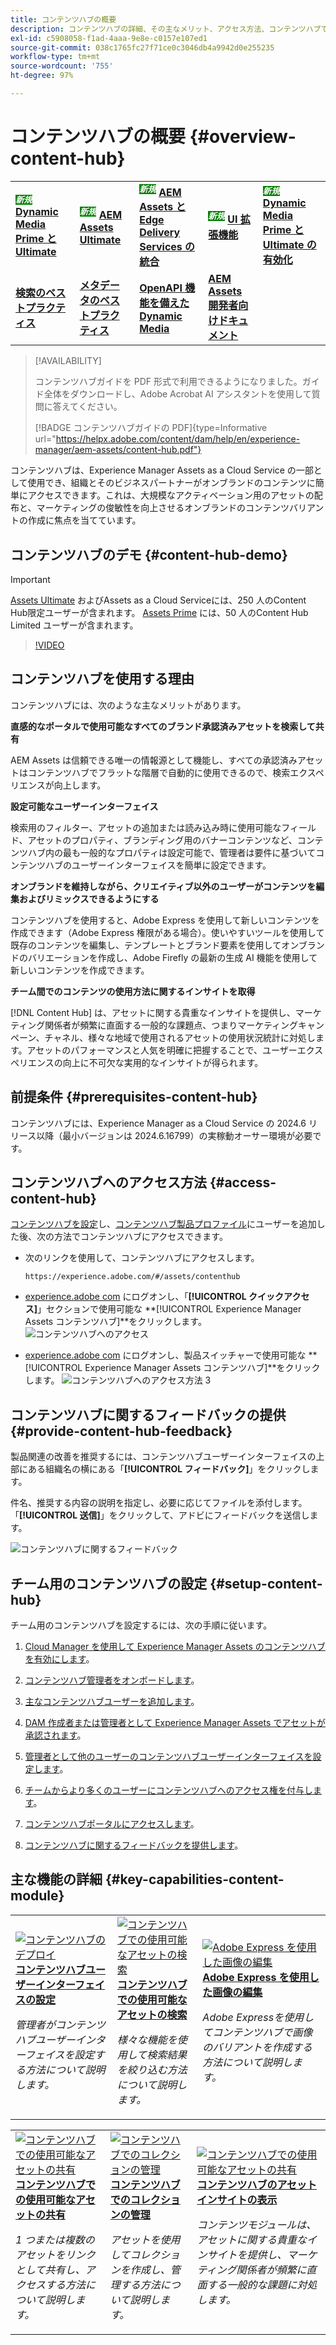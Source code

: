 ```yaml
---
title: コンテンツハブの概要
description: コンテンツハブの詳細、その主なメリット、アクセス方法、コンテンツハブで使用可能なオプションに関するフィードバックの提供方法について説明します。
exl-id: c5908058-f1ad-4aaa-9e8e-c0157e107ed1
source-git-commit: 038c1765fc27f71ce0c3046db4a9942d0e255235
workflow-type: tm+mt
source-wordcount: '755'
ht-degree: 97%

---
```


# コンテンツハブの概要 {#overview-content-hub}

<table>
    <tr>
        <td>
            <sup style= "background-color:#008000; color:#FFFFFF; font-weight:bold"><i>新規</i></sup> <a href="/help/assets/dynamic-media/dm-prime-ultimate.md"><b>Dynamic Media Prime と Ultimate</b></a>
        </td>
        <td>
            <sup style= "background-color:#008000; color:#FFFFFF; font-weight:bold"><i>新規</i></sup> <a href="/help/assets/assets-ultimate-overview.md"><b>AEM Assets Ultimate</b></a>
        </td>
        <td>
            <sup style= "background-color:#008000; color:#FFFFFF; font-weight:bold"><i>新規</i></sup> <a href="/help/assets/integrate-aem-assets-edge-delivery-services.md"><b>AEM Assets と Edge Delivery Services の統合</b></a>
        </td>
        <td>
            <sup style= "background-color:#008000; color:#FFFFFF; font-weight:bold"><i>新規</i></sup> <a href="/help/assets/aem-assets-view-ui-extensibility.md"><b>UI 拡張機能</b></a>
        </td>
          <td>
            <sup style= "background-color:#008000; color:#FFFFFF; font-weight:bold"><i>新規</i></sup> <a href="/help/assets/dynamic-media/enable-dynamic-media-prime-and-ultimate.md"><b>Dynamic Media Prime と Ultimate の有効化</b></a>
        </td>
    </tr>
    <tr>
        <td>
            <a href="/help/assets/search-best-practices.md"><b>検索のベストプラクティス</b></a>
        </td>
        <td>
            <a href="/help/assets/metadata-best-practices.md"><b>メタデータのベストプラクティス</b></a>
        </td>
        <td>
            <a href="/help/assets/dynamic-media-open-apis-overview.md"><b>OpenAPI 機能を備えた Dynamic Media</b></a>
        </td>
        <td>
            <a href="https://developer.adobe.com/experience-cloud/experience-manager-apis/"><b>AEM Assets 開発者向けドキュメント</b></a>
        </td>
    </tr>
</table>

>[!AVAILABILITY]
>
>コンテンツハブガイドを PDF 形式で利用できるようになりました。ガイド全体をダウンロードし、Adobe Acrobat AI アシスタントを使用して質問に答えてください。
>
>[!BADGE コンテンツハブガイドの PDF]{type=Informative url="https://helpx.adobe.com/content/dam/help/en/experience-manager/aem-assets/content-hub.pdf"}

コンテンツハブは、Experience Manager Assets as a Cloud Service の一部として使用でき、組織とそのビジネスパートナーがオンブランドのコンテンツに簡単にアクセスできます。これは、大規模なアクティベーション用のアセットの配布と、マーケティングの俊敏性を向上させるオンブランドのコンテンツバリアントの作成に焦点を当てています。

## コンテンツハブのデモ {#content-hub-demo}

>[!IMPORTANT]
>
>[Assets Ultimate](/help/assets/assets-ultimate-overview.md) およびAssets as a Cloud Serviceには、250 人のContent Hub限定ユーザーが含まれます。 [Assets Prime](/help/assets/assets-prime.md) には、50 人のContent Hub Limited ユーザーが含まれます。

>[!VIDEO](https://video.tv.adobe.com/v/3463712)

## コンテンツハブを使用する理由

コンテンツハブには、次のような主なメリットがあります。

**直感的なポータルで使用可能なすべてのブランド承認済みアセットを検索して共有**

AEM Assets は信頼できる唯一の情報源として機能し、すべての承認済みアセットはコンテンツハブでフラットな階層で自動的に使用できるので、検索エクスペリエンスが向上します。

**設定可能なユーザーインターフェイス**

検索用のフィルター、アセットの追加または読み込み時に使用可能なフィールド、アセットのプロパティ、ブランディング用のバナーコンテンツなど、コンテンツハブ内の最も一般的なプロパティは設定可能で、管理者は要件に基づいてコンテンツハブのユーザーインターフェイスを簡単に設定できます。

**オンブランドを維持しながら、クリエイティブ以外のユーザーがコンテンツを編集およびリミックスできるようにする**

コンテンツハブを使用すると、Adobe Express を使用して新しいコンテンツを作成できます（Adobe Express 権限がある場合）。使いやすいツールを使用して既存のコンテンツを編集し、テンプレートとブランド要素を使用してオンブランドのバリエーションを作成し、Adobe Firefly の最新の生成 AI 機能を使用して新しいコンテンツを作成できます。

**チーム間でのコンテンツの使用方法に関するインサイトを取得**

[!DNL Content Hub] は、アセットに関する貴重なインサイトを提供し、マーケティング関係者が頻繁に直面する一般的な課題点、つまりマーケティングキャンペーン、チャネル、様々な地域で使用されるアセットの使用状況統計に対処します。アセットのパフォーマンスと人気を明確に把握することで、ユーザーエクスペリエンスの向上に不可欠な実用的なインサイトが得られます。

## 前提条件 {#prerequisites-content-hub}

コンテンツハブには、Experience Manager as a Cloud Service の 2024.6 リリース以降（最小バージョンは 2024.6.16799）の実稼動オーサー環境が必要です。

## コンテンツハブへのアクセス方法 {#access-content-hub}

[コンテンツハブを設定](/help/assets/deploy-content-hub.md)し、[コンテンツハブ製品プロファイル](/help/assets/deploy-content-hub.md#content-hub-instance-product-profile)にユーザーを追加した後、次の方法でコンテンツハブにアクセスできます。

* 次のリンクを使用して、コンテンツハブにアクセスします。

  `https://experience.adobe.com/#/assets/contenthub`

* [experience.adobe com](https://auth.services.adobe.com/en_GB/index.html?callback=https%3A%2F%2Fims-na1.adobelogin.com%2Fims%2Fadobeid%2Fexc_app%2FAdobeID%2Ftoken%3Fredirect_uri%3Dhttps%253A%252F%252Fexperience.adobe.com%252F%2523old_hash%253Dold_hash%253D%252523%25252F%2526from_ims%253Dtrue%253Fclient_id%253Dexc_app%2526api%253Dauthorize%2526scope%253Dab.manage%252Caccount_cluster.read%252Cadditional_info%252Cadditional_info.job_function%252Cadditional_info.projectedProductContext%252Cadditional_info.roles%252CAdobeID%252Cadobeio.appregistry.read%252Cadobeio_api%252Caudiencemanager_api%252Ccreative_cloud%252Cmps%252Copenid%252Corg.read%252Cpps.read%252Cread_organizations%252Cread_pc%252Cread_pc.acp%252Cread_pc.dma_tartan%252Csession%26state%3D%257B%2522jslibver%2522%253A%2522v2-v0.31.0-2-g1e8a8a8%2522%252C%2522nonce%2522%253A%25222316022399331147%2522%257D%26code_challenge_method%3Dplain%26use_ms_for_expiry%3Dtrue&client_id=exc_app&scope=ab.manage%2Caccount_cluster.read%2Cadditional_info%2Cadditional_info.job_function%2Cadditional_info.projectedProductContext%2Cadditional_info.roles%2CAdobeID%2Cadobeio.appregistry.read%2Cadobeio_api%2Caudiencemanager_api%2Ccreative_cloud%2Cmps%2Copenid%2Corg.read%2Cpps.read%2Cread_organizations%2Cread_pc%2Cread_pc.acp%2Cread_pc.dma_tartan%2Csession&state=%7B%22jslibver%22%3A%22v2-v0.31.0-2-g1e8a8a8%22%2C%22nonce%22%3A%222316022399331147%22%7D&relay=64da7fa8-cd9e-47cf-9892-7f3ef3092f8c&locale=en_GB&flow_type=token&dctx_id=v%3A2%2Cs%2Cf%2Cb8e64530-b013-11ee-a6c1-e721bdec0171&idp_flow_type=login&response_type=token&profile_filter=%7B%22findFirst%22%3Atrue%2C+%22fallbackToAA%22%3Atrue%2C+%22preferForwardProfile%22%3Atrue%2C+%22searchEntireCluster%22%3Atrue%7D%3B+isOwnedByOrg%28%2776B329395DF155D60A495E2C%40AdobeOrg%27%29&code_challenge_method=plain&redirect_uri=https%3A%2F%2Fexperience.adobe.com%2F%23old_hash%3Dold_hash%3D%2523%252F%26from_ims%3Dtrue%3Fclient_id%3Dexc_app%26api%3Dauthorize%26scope%3Dab.manage%2Caccount_cluster.read%2Cadditional_info%2Cadditional_info.job_function%2Cadditional_info.projectedProductContext%2Cadditional_info.roles%2CAdobeID%2Cadobeio.appregistry.read%2Cadobeio_api%2Caudiencemanager_api%2Ccreative_cloud%2Cmps%2Copenid%2Corg.read%2Cpps.read%2Cread_organizations%2Cread_pc%2Cread_pc.acp%2Cread_pc.dma_tartan%2Csession&use_ms_for_expiry=true#/) にログオンし、「**[!UICONTROL クイックアクセス]**」セクションで使用可能な **[!UICONTROL Experience Manager Assets コンテンツハブ]**をクリックします。
  ![コンテンツハブへのアクセス](assets/access-content-hub.png)

* [experience.adobe com](https://auth.services.adobe.com/en_GB/index.html?callback=https%3A%2F%2Fims-na1.adobelogin.com%2Fims%2Fadobeid%2Fexc_app%2FAdobeID%2Ftoken%3Fredirect_uri%3Dhttps%253A%252F%252Fexperience.adobe.com%252F%2523old_hash%253Dold_hash%253D%252523%25252F%2526from_ims%253Dtrue%253Fclient_id%253Dexc_app%2526api%253Dauthorize%2526scope%253Dab.manage%252Caccount_cluster.read%252Cadditional_info%252Cadditional_info.job_function%252Cadditional_info.projectedProductContext%252Cadditional_info.roles%252CAdobeID%252Cadobeio.appregistry.read%252Cadobeio_api%252Caudiencemanager_api%252Ccreative_cloud%252Cmps%252Copenid%252Corg.read%252Cpps.read%252Cread_organizations%252Cread_pc%252Cread_pc.acp%252Cread_pc.dma_tartan%252Csession%26state%3D%257B%2522jslibver%2522%253A%2522v2-v0.31.0-2-g1e8a8a8%2522%252C%2522nonce%2522%253A%25222316022399331147%2522%257D%26code_challenge_method%3Dplain%26use_ms_for_expiry%3Dtrue&client_id=exc_app&scope=ab.manage%2Caccount_cluster.read%2Cadditional_info%2Cadditional_info.job_function%2Cadditional_info.projectedProductContext%2Cadditional_info.roles%2CAdobeID%2Cadobeio.appregistry.read%2Cadobeio_api%2Caudiencemanager_api%2Ccreative_cloud%2Cmps%2Copenid%2Corg.read%2Cpps.read%2Cread_organizations%2Cread_pc%2Cread_pc.acp%2Cread_pc.dma_tartan%2Csession&state=%7B%22jslibver%22%3A%22v2-v0.31.0-2-g1e8a8a8%22%2C%22nonce%22%3A%222316022399331147%22%7D&relay=64da7fa8-cd9e-47cf-9892-7f3ef3092f8c&locale=en_GB&flow_type=token&dctx_id=v%3A2%2Cs%2Cf%2Cb8e64530-b013-11ee-a6c1-e721bdec0171&idp_flow_type=login&response_type=token&profile_filter=%7B%22findFirst%22%3Atrue%2C+%22fallbackToAA%22%3Atrue%2C+%22preferForwardProfile%22%3Atrue%2C+%22searchEntireCluster%22%3Atrue%7D%3B+isOwnedByOrg%28%2776B329395DF155D60A495E2C%40AdobeOrg%27%29&code_challenge_method=plain&redirect_uri=https%3A%2F%2Fexperience.adobe.com%2F%23old_hash%3Dold_hash%3D%2523%252F%26from_ims%3Dtrue%3Fclient_id%3Dexc_app%26api%3Dauthorize%26scope%3Dab.manage%2Caccount_cluster.read%2Cadditional_info%2Cadditional_info.job_function%2Cadditional_info.projectedProductContext%2Cadditional_info.roles%2CAdobeID%2Cadobeio.appregistry.read%2Cadobeio_api%2Caudiencemanager_api%2Ccreative_cloud%2Cmps%2Copenid%2Corg.read%2Cpps.read%2Cread_organizations%2Cread_pc%2Cread_pc.acp%2Cread_pc.dma_tartan%2Csession&use_ms_for_expiry=true#/) にログオンし、製品スイッチャーで使用可能な **[!UICONTROL Experience Manager Assets コンテンツハブ]**をクリックします。
  ![コンテンツハブへのアクセス方法 3](assets/access-content-hub-alternate.png)

## コンテンツハブに関するフィードバックの提供 {#provide-content-hub-feedback}

製品関連の改善を推奨するには、コンテンツハブユーザーインターフェイスの上部にある組織名の横にある「**[!UICONTROL フィードバック]**」をクリックします。

件名、推奨する内容の説明を指定し、必要に応じてファイルを添付します。「**[!UICONTROL 送信]**」をクリックして、アドビにフィードバックを送信します。

![コンテンツハブに関するフィードバック](assets/content-hub-feedback.png)

## チーム用のコンテンツハブの設定 {#setup-content-hub}

チーム用のコンテンツハブを設定するには、次の手順に従います。

1. [Cloud Manager を使用して Experience Manager Assets のコンテンツハブを有効にします](deploy-content-hub.md#enable-content-hub)。

1. [コンテンツハブ管理者をオンボードします](deploy-content-hub.md#onboard-content-hub-administrator)。

1. [主なコンテンツハブユーザーを追加します](deploy-content-hub.md#onboard-content-hub-consumer-users)。

1. [DAM 作成者または管理者として Experience Manager Assets でアセットが承認されます](approve-assets.md)。

1. [管理者として他のユーザーのコンテンツハブユーザーインターフェイスを設定します](configure-content-hub-ui-options.md)。

1. [チームからより多くのユーザーにコンテンツハブへのアクセス権を付与します](deploy-content-hub.md#onboard-content-hub-consumer-users)。

1. [コンテンツハブポータルにアクセスします](#access-content-hub)。

1. [コンテンツハブに関するフィードバックを提供します](#provide-content-hub-feedback)。


## 主な機能の詳細 {#key-capabilities-content-module}

<table>
<td>
   <a href="/help/assets/configure-content-hub-ui-options.md">
   <img alt="コンテンツハブのデプロイ" src="./assets/configure-assets.png" />
   </a>
   <div>
      <a href="/help/assets/configure-content-hub-ui-options.md">
      <strong>コンテンツハブユーザーインターフェイスの設定</strong>
      </a>
   </div>
   <p>
      <em>管理者がコンテンツハブユーザーインターフェイスを設定する方法について説明します。</em>
   </p>
</td>


<td>
   <a href="/help/assets/search-assets-content-hub.md">
   <img alt="コンテンツハブでの使用可能なアセットの検索" src="./assets/search.png" />
   </a>
   <div>
      <a href="/help/assets/search-assets-content-hub.md">
      <strong>コンテンツハブでの使用可能なアセットの検索</strong>
      </a>
   </div>
   <p>
      <em>様々な機能を使用して検索結果を絞り込む方法について説明します。</em>
   </p>
</td>
<td>
   <a href="/help/assets/edit-images-content-hub.md">
   <img alt="Adobe Express を使用した画像の編集" src="./assets/edit-images-content-hub.png" />
   </a>
   <div>
      <a href="/help/assets/edit-images-content-hub.md">
      <strong>Adobe Express を使用した画像の編集</strong>
      </a>
   </div>
   <p>
      <em>Adobe Expressを使用してコンテンツハブで画像のバリアントを作成する方法について説明します。</em>
   </p>
</td>
</table>
<table>
<td>
   <a href="/help/assets/share-assets-content-hub.md">
   <img alt="コンテンツハブでの使用可能なアセットの共有" src="./assets/share-assets-banner.png" />
   </a>
   <div>
      <a href="/help/assets/share-assets-content-hub.md">
      <strong>コンテンツハブでの使用可能なアセットの共有</strong>
      </a>
   </div>
   <p>
      <em>1 つまたは複数のアセットをリンクとして共有し、アクセスする方法について説明します。</em>
   </p>
</td>
<td>
   <a href="/help/assets/collections-content-hub.md">
   <img alt="コンテンツハブでのコレクションの管理" src="./assets/manage-collection.png" />
   </a>
   <div>
      <a href="/help/assets/collections-content-hub.md">
      <strong>コンテンツハブでのコレクションの管理</strong>
      </a>
   </div>
   <p>
      <em>アセットを使用してコレクションを作成し、管理する方法について説明します。</em>
   </p>
</td>
<td>
   <a href="/help/assets/insights-content-hub.md">
   <img alt="コンテンツハブでの使用可能なアセットの共有" src="./assets/asset-insights-banner.jpg" />
   </a>
   <div>
      <a href="/help/assets/insights-content-hub.md">
      <strong>コンテンツハブのアセットインサイトの表示</strong>
      </a>
   </div>
   <p>
      <em>コンテンツモジュールは、アセットに関する貴重なインサイトを提供し、マーケティング関係者が頻繁に直面する一般的な課題に対処します。</em>
   </p>
</td>
</table>
